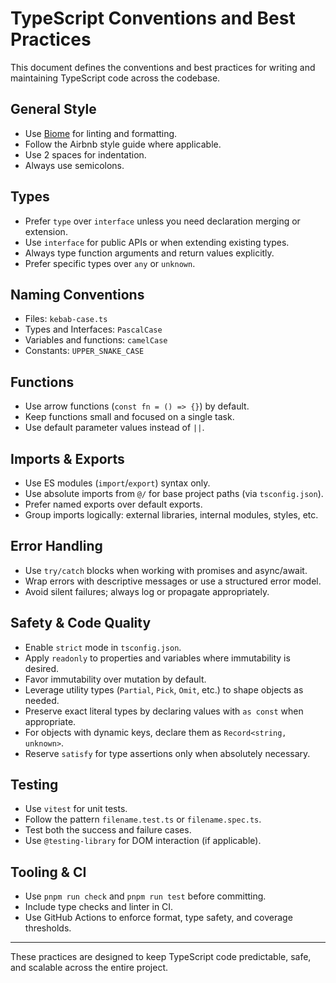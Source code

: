 # TypeScript Conventions and Best Practices

This document defines the conventions and best practices for writing and maintaining TypeScript code across the codebase.

## General Style

- Use [Biome](https://biomejs.dev/) for linting and formatting.
- Follow the Airbnb style guide where applicable.
- Use 2 spaces for indentation.
- Always use semicolons.

## Types

- Prefer `type` over `interface` unless you need declaration merging or extension.
- Use `interface` for public APIs or when extending existing types.
- Always type function arguments and return values explicitly.
- Prefer specific types over `any` or `unknown`.

## Naming Conventions

- Files: `kebab-case.ts`
- Types and Interfaces: `PascalCase`
- Variables and functions: `camelCase`
- Constants: `UPPER_SNAKE_CASE`

## Functions

- Use arrow functions (`const fn = () => {}`) by default.
- Keep functions small and focused on a single task.
- Use default parameter values instead of `||`.

## Imports & Exports

- Use ES modules (`import`/`export`) syntax only.
- Use absolute imports from `@/` for base project paths (via `tsconfig.json`).
- Prefer named exports over default exports.
- Group imports logically: external libraries, internal modules, styles, etc.

## Error Handling

- Use `try/catch` blocks when working with promises and async/await.
- Wrap errors with descriptive messages or use a structured error model.
- Avoid silent failures; always log or propagate appropriately.

## Safety & Code Quality

- Enable `strict` mode in `tsconfig.json`.
- Apply `readonly` to properties and variables where immutability is desired.
- Favor immutability over mutation by default.
- Leverage utility types (`Partial`, `Pick`, `Omit`, etc.) to shape objects as needed.
- Preserve exact literal types by declaring values with `as const` when appropriate.
- For objects with dynamic keys, declare them as `Record<string, unknown>`.
- Reserve `satisfy` for type assertions only when absolutely necessary.

## Testing

- Use `vitest` for unit tests.
- Follow the pattern `filename.test.ts` or `filename.spec.ts`.
- Test both the success and failure cases.
- Use `@testing-library` for DOM interaction (if applicable).

## Tooling & CI

- Use `pnpm run check` and `pnpm run test` before committing.
- Include type checks and linter in CI.
- Use GitHub Actions to enforce format, type safety, and coverage thresholds.

---

These practices are designed to keep TypeScript code predictable, safe, and scalable across the entire project.
